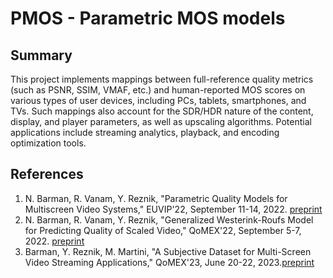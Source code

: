 # PMOS - Parametric MOS models
## Summary
This project implements mappings between full-reference quality metrics (such as PSNR, SSIM, VMAF, etc.) and human-reported MOS scores on various types of user devices, including PCs, tablets, smartphones, and TVs. Such mappings also account for the SDR/HDR nature of the content, display, and player parameters, as well as upscaling algorithms. Potential applications include streaming analytics, playback, and encoding optimization tools.


## References
1. N. Barman, R. Vanam, Y. Reznik, "Parametric Quality Models for Multiscreen Video Systems," EUVIP'22, September 11-14, 2022. [preprint](https://www.reznik.org/papers/EUVIP_2022_Parametric_Quality_Model.pdf)
2. N. Barman, R. Vanam, Y. Reznik, "Generalized Westerink-Roufs Model for Predicting Quality of Scaled Video," QoMEX'22, September 5-7, 2022. [preprint](https://www.reznik.org/papers/QoMEX_2022_Generalized_WR_Model.pdf)
3. Barman, Y. Reznik, M. Martini, "A Subjective Dataset for Multi-Screen Video Streaming Applications," QoMEX'23, June 20-22, 2023.[preprint](https://arxiv.org/abs/2305.03138)
